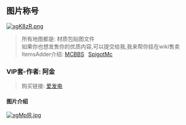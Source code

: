 ## 图片称号

[![xgK8zR.png](https://s1.ax1x.com/2022/10/22/xgK8zR.png)](https://imgse.com/i/xgK8zR)

> 所有地图都是: 材质包贴图文件  
> 如果你也想发售你的优质内容,可以提交给我,我来帮你挂在wiki售卖    
> ItemsAdder介绍: [MCBBS](https://www.mcbbs.net/thread-1200632-1-1.html) &ensp;[SpigotMc](https://www.spigotmc.org/resources/73355)

### VIP套-作者: 阿金
>  购买链接: [爱发电](https://afdian.net/item?plan_id=5f15b350520a11ed9ad352540025c377)
#### 图片介绍
[![xgMplR.jpg](https://s1.ax1x.com/2022/10/22/xgMplR.jpg)](https://imgse.com/i/xgMplR)
